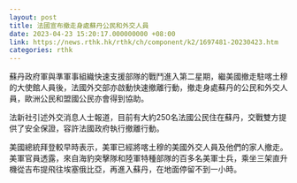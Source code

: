 ```yaml
---
layout: post
title: 法國宣布撤走身處蘇丹公民和外交人員
date: 2023-04-23 15:20:17.000000000 +08:00
link: https://news.rthk.hk/rthk/ch/component/k2/1697481-20230423.htm
categories: rthk
---
```


蘇丹政府軍與準軍事組織快速支援部隊的戰鬥進入第二星期，繼美國撤走駐喀土穆的大使館人員後，法國外交部亦啟動快速撤離行動，撤走身處蘇丹的公民和外交人員，歐洲公民和盟國公民亦會得到協助。

法新社引述外交消息人士報道，目前有大約250名法國公民住在蘇丹，交戰雙方提供了安全保證，容許法國政府執行撤離行動。

美國總統拜登較早時表示，美軍已經將喀土穆的美國外交人員及他們的家人撤走。美軍官員透露，來自海豹突擊隊和陸軍特種部隊的百多名美軍士兵，乘坐三架直升機從吉布提飛往埃塞俄比亞，再進入蘇丹，在地面停留不到一小時。
